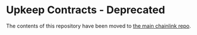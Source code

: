 # Upkeep Contracts - Deprecated

The contents of this repository have been moved to [the main chainlink repo](https://github.com/smartcontractkit/chainlink).
